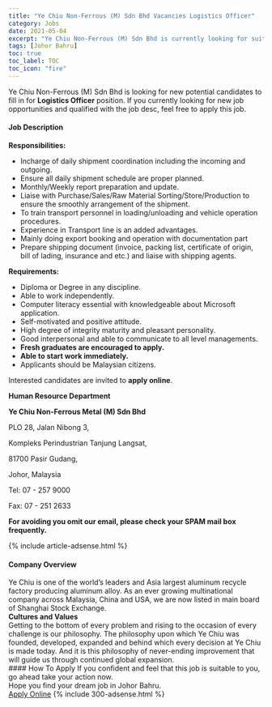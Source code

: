```yaml
---
title: "Ye Chiu Non-Ferrous (M) Sdn Bhd Vacancies Logistics Officer" 
category: Jobs 
date: 2021-05-04 
excerpt: "Ye Chiu Non-Ferrous (M) Sdn Bhd is currently looking for suitable person to fill in the Logistics Officer which based in Johor Bahru" 
tags: [Johor Bahru] 
toc: true 
toc_label: TOC 
toc_icon: "fire" 
--- 
```


<p>Ye Chiu Non-Ferrous (M) Sdn Bhd is looking for new potential candidates to fill in for <b>Logistics Officer</b> position. If you currently looking for new job opportunities and qualified with the job desc, feel free to apply this job.
</p><div><div><h4>Job Description</h4></div><div><div><span><div><p><strong>Responsibilities:</strong></p><ul><li>Incharge of daily shipment coordination including the incoming and outgoing.</li><li>Ensure all daily shipment schedule are proper planned.</li><li>Monthly/Weekly report preparation and update.</li><li>Liaise with Purchase/Sales/Raw Material Sorting/Store/Production to ensure the smoothly arrangement of the shipment.</li><li>To train transport personnel in loading/unloading and vehicle operation procedures.</li><li>Experience in Transport line is an added advantages.</li><li><span>Mainly doing export booking and operation with documentation part</span></li><li><span>Prepare shipping document (invoice, packing list, certificate of origin, bill of lading, insurance and etc.) and liaise with shipping agents.</span></li></ul><p><strong>Requirements:</strong></p><ul><li>Diploma or Degree in any discipline.</li><li>Able to work independently.</li><li>Computer literacy essential with knowledgeable about Microsoft application.</li><li>Self-motivated and positive attitude.</li><li>High degree of integrity maturity and pleasant personality.</li><li>Good interpersonal and able to communicate to all level managements.</li><li><strong>Fresh graduates are encouraged to apply.</strong></li><li><strong>Able to start work immediately.</strong></li><li>Applicants should be Malaysian citizens.</li></ul><p>Interested candidates are invited to&#160;<strong>apply online</strong>.</p><p><strong>Human Resource Department</strong></p><p><strong>Ye Chiu Non-Ferrous Metal (M) Sdn Bhd</strong></p><p>PLO 28, Jalan Nibong 3,</p><p>Kompleks Perindustrian Tanjung Langsat,</p><p>81700 Pasir Gudang,</p><p>Johor, Malaysia</p><p>Tel: 07 - 257 9000</p><p>Fax: 07 - 251 2633</p><p><strong>For avoiding you omit our email, please check your SPAM mail box frequently.</strong></p></div></span></div></div></div> 
{% include article-adsense.html %} 
<div><div><h4>Company Overview</h4></div><div><div><span><div><div>
<div>
<div>Ye Chiu is one of the world&#8217;s leaders and Asia largest aluminum recycle factory producing aluminum alloy. As an ever growing multinational company across Malaysia, China and USA, we are now listed in main board of Shanghai Stock Exchange.</div>
<div><strong>Cultures and Values</strong><br>
Getting to the bottom of every problem and rising to the occasion of every challenge is our philosophy. The philosophy upon which Ye Chiu was founded, developed, expanded and behind which every decision at Ye Chiu is made today. And it is this philosophy of never-ending improvement that will guide us through continued global expansion.</div>
</div>
</div></div></span></div></div></div> 
#### How To Apply 
If you confident and feel that this job is suitable to you, go ahead take your action now. <br/> 
Hope you find your dream job in Johor Bahru. <br/> 
<a href="https://www.jobstreet.com.my/en/job/logistics-officer-4555772?jobId=jobstreet-my-job-4555772&" class="btn btn--info" target="_blank" rel="nofollow noopenner">Apply Online</a> 
{% include 300-adsense.html %} 